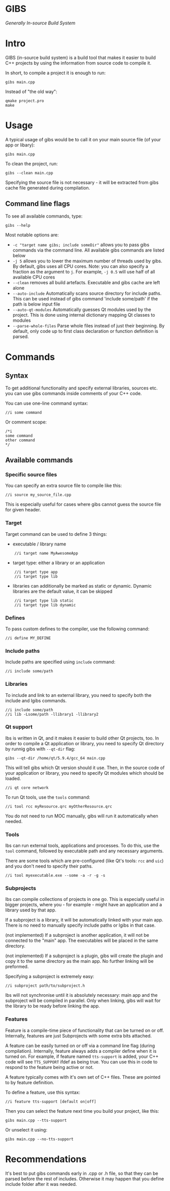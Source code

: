 # GIBS

*Generally In-source Build System*

# Intro

GIBS (in-source build system) is a build tool that makes it easier to build C++
projects by using the information from source code to compile it.

In short, to compile a project it is enough to run:

    gibs main.cpp

Instead of "the old way":

    qmake project.pro
    make

# Usage

A typical usage of gibs would be to call it on your main source file (of your
app or libary):

    gibs main.cpp

To clean the project, run:

    gibs --clean main.cpp

Specifying the source file is not necessary - it will be extracted from gibs
cache file generated during compilation.

## Command line flags

To see all available commands, type:

    gibs --help

Most notable options are:
* `-c "target name gibs; include someDir"` allows you to pass gibs commands via
the command line. All available gibs commands are listed below
* `-j 5` allows you to lower the maximum number of threads used by gibs. By
default, gibs uses all CPU cores. Note: you can also specify a fraction as the
argument to `j`. For example, `-j 0.5` will use half of all available CPU cores
* `--clean` removes all build artefacts. Executable and gibs cache are left alone
* `--auto-include` Automatically scans source directory for include paths. This
can be used instead of gibs command 'include some/path' if the path is below
input file
* `--auto-qt-modules` Automatically guesses Qt modules used by the project. This
is done using internal dictionary mapping Qt classes to modules
* `--parse-whole-files` Parse whole files instead of just their beginning. By
default, only code up to first class declaration or function definition is
parsed.

# Commands

## Syntax

To get additional functionality and specify external libraries, sources etc.
you can use gibs commands inside comments of your C++ code.

You can use one-line command syntax:

    //i some command

Or comment scope:

    /*i
    some command
    other command
    */

## Available commands

### Specific source files

You can specify an extra source file to compile like this:

    //i source my_source_file.cpp

This is especially useful for cases where gibs cannot guess the source file for
given header.

### Target

Target command can be used to define 3 things:

* executable / library name
```
    //i target name MyAwesomeApp
```

* target type: either a library or an application
```
    //i target type app
    //i target type lib
```

* libraries can additionally be marked as static or dynamic. Dynamic libraries
are the default value, it can be skipped
```
    //i target type lib static
    //i target type lib dynamic
```

### Defines

To pass custom defines to the compiler, use the following command:

    //i define MY_DEFINE

### Include paths

Include paths are specified using `include` command:

    //i include some/path

### Libraries

To include and link to an external library, you need to specify both the include
and lgibs commands.

    //i include some/path
    //i lib -Lsome/path -llibrary1 -llibrary2

### Qt support

Ibs is written in Qt, and it makes it easier to build other Qt projects, too.
In order to compile a Qt application or library, you need to specify Qt
directory by runnig gibs with `--qt-dir` flag:

    gibs --qt-dir /home/qt/5.9.4/gcc_64 main.cpp

This will tell gibs which Qt version should it use. Then, in the source code of
your application or library, you need to specify Qt modules which should be
loaded.

    //i qt core network

To run Qt tools, use the `tools` command:

    //i tool rcc myResource.qrc myOtherResource.qrc

You do not need to run MOC manually, gibs will run it automatically when needed.

### Tools

Ibs can run external tools, applications and processes. To do this, use the `tool`
command, followed by executable path and any necessary arguments.

There are some tools which are pre-configured (like Qt's tools: `rcc` and `uic`)
and you don't need to specify their paths.

    //i tool myexecutable.exe --some -a -r -g -s

### Subprojects

Ibs can compile collections of projects in one go. This is especially useful
in bigger projects, where you - for example - might have an application and a
library used by that app.

If a subproject is a library, it will be automatically linked with your main
app. There is no need to manually specify include paths or lgibs in that case.

(not implemented) If a subproject is another application, it will not be
connected to the "main" app. The executables will be placed in the same
directory.

(not implemented) If a subproject is a plugin, gibs will create the plugin and
copy it to the same directory as the main app. No further linking will be
preformed.

Specifying a subproject is extremely easy:

    //i subproject path/to/subproject.h

Ibs will not synchronise until it is absolutely necessary: main app and the
subproject will be compiled in parallel. Only when linking, gibs will wait for
the library to be ready before linking the app.

### Features

Feature is a compile-time piece of functionality that can be turned on or off.
Internally, features are just Subprojects with some extra bits attached.

A feature can be easily turned on or off via a command line flag (during
compilation). Internally, feature always adds a compiler define when it is turned
on. For example, if feature named `tts-support` is added, your C++ code will see
`TTS_SUPPORT` ifdef as being true. You can use this in code to respond to the
feature being active or not.

A feature typically comes with it's own set of C++ files. These are pointed to
by feature definition.

To define a feature, use this syntax:

    //i feature tts-support [default on|off]

Then you can select the feature next time you build your project, like this:

    gibs main.cpp --tts-support

Or unselect it using:

    gibs main.cpp --no-tts-support

# Recommendations

It's best to put gibs commands early in .cpp or .h file, so that they can be
parsed before the rest of includes. Otherwise it may happen that you define
include folder after it was needed.

